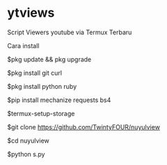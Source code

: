 # ytviews

Script Viewers youtube via Termux Terbaru 

Cara install

$pkg update && pkg upgrade

$pkg install git curl

$pkg install python ruby

$pip install mechanize requests bs4

$termux-setup-storage

$git clone https://github.com/TwintyFOUR/nuyulview

$cd nuyulview

$python s.py



